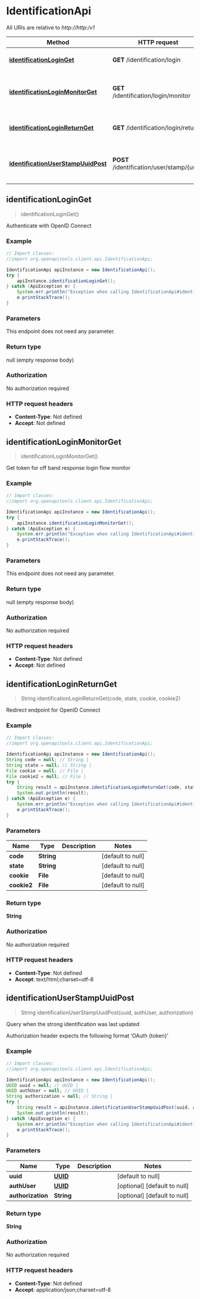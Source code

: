 # IdentificationApi

All URIs are relative to *http://http:/v1*

Method | HTTP request | Description
------------- | ------------- | -------------
[**identificationLoginGet**](IdentificationApi.md#identificationLoginGet) | **GET** /identification/login | Authenticate with OpenID Connect
[**identificationLoginMonitorGet**](IdentificationApi.md#identificationLoginMonitorGet) | **GET** /identification/login/monitor | Get token for off band response login flow monitor
[**identificationLoginReturnGet**](IdentificationApi.md#identificationLoginReturnGet) | **GET** /identification/login/return | Redirect endpoint for OpenID Connect
[**identificationUserStampUuidPost**](IdentificationApi.md#identificationUserStampUuidPost) | **POST** /identification/user/stamp/{uuid} | Query when the strong identification was last updated



## identificationLoginGet

> identificationLoginGet()

Authenticate with OpenID Connect

### Example

```java
// Import classes:
//import org.openapitools.client.api.IdentificationApi;

IdentificationApi apiInstance = new IdentificationApi();
try {
    apiInstance.identificationLoginGet();
} catch (ApiException e) {
    System.err.println("Exception when calling IdentificationApi#identificationLoginGet");
    e.printStackTrace();
}
```

### Parameters

This endpoint does not need any parameter.

### Return type

null (empty response body)

### Authorization

No authorization required

### HTTP request headers

- **Content-Type**: Not defined
- **Accept**: Not defined


## identificationLoginMonitorGet

> identificationLoginMonitorGet()

Get token for off band response login flow monitor

### Example

```java
// Import classes:
//import org.openapitools.client.api.IdentificationApi;

IdentificationApi apiInstance = new IdentificationApi();
try {
    apiInstance.identificationLoginMonitorGet();
} catch (ApiException e) {
    System.err.println("Exception when calling IdentificationApi#identificationLoginMonitorGet");
    e.printStackTrace();
}
```

### Parameters

This endpoint does not need any parameter.

### Return type

null (empty response body)

### Authorization

No authorization required

### HTTP request headers

- **Content-Type**: Not defined
- **Accept**: Not defined


## identificationLoginReturnGet

> String identificationLoginReturnGet(code, state, cookie, cookie2)

Redirect endpoint for OpenID Connect

### Example

```java
// Import classes:
//import org.openapitools.client.api.IdentificationApi;

IdentificationApi apiInstance = new IdentificationApi();
String code = null; // String | 
String state = null; // String | 
File cookie = null; // File | 
File cookie2 = null; // File | 
try {
    String result = apiInstance.identificationLoginReturnGet(code, state, cookie, cookie2);
    System.out.println(result);
} catch (ApiException e) {
    System.err.println("Exception when calling IdentificationApi#identificationLoginReturnGet");
    e.printStackTrace();
}
```

### Parameters


Name | Type | Description  | Notes
------------- | ------------- | ------------- | -------------
 **code** | **String**|  | [default to null]
 **state** | **String**|  | [default to null]
 **cookie** | **File**|  | [default to null]
 **cookie2** | **File**|  | [default to null]

### Return type

**String**

### Authorization

No authorization required

### HTTP request headers

- **Content-Type**: Not defined
- **Accept**: text/html;charset=utf-8


## identificationUserStampUuidPost

> String identificationUserStampUuidPost(uuid, authUser, authorization)

Query when the strong identification was last updated

Authorization header expects the following format ‘OAuth {token}’

### Example

```java
// Import classes:
//import org.openapitools.client.api.IdentificationApi;

IdentificationApi apiInstance = new IdentificationApi();
UUID uuid = null; // UUID | 
UUID authUser = null; // UUID | 
String authorization = null; // String | 
try {
    String result = apiInstance.identificationUserStampUuidPost(uuid, authUser, authorization);
    System.out.println(result);
} catch (ApiException e) {
    System.err.println("Exception when calling IdentificationApi#identificationUserStampUuidPost");
    e.printStackTrace();
}
```

### Parameters


Name | Type | Description  | Notes
------------- | ------------- | ------------- | -------------
 **uuid** | [**UUID**](.md)|  | [default to null]
 **authUser** | [**UUID**](.md)|  | [optional] [default to null]
 **authorization** | **String**|  | [optional] [default to null]

### Return type

**String**

### Authorization

No authorization required

### HTTP request headers

- **Content-Type**: Not defined
- **Accept**: application/json;charset=utf-8

